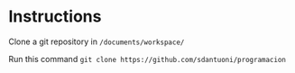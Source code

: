 # Instructions

Clone a git repository in `/documents/workspace/`

Run this command `git clone https://github.com/sdantuoni/programacion`
